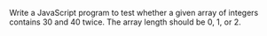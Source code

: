 Write a JavaScript program to test whether a given array of integers contains 30 and 40 twice. The array length should be 0, 1, or 2.